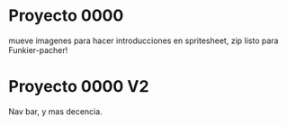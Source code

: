 # Proyecto 0000

mueve imagenes para hacer introducciones en spritesheet, zip listo para Funkier-pacher!


# Proyecto 0000 V2

Nav bar, y mas decencia.